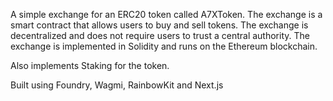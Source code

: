 A simple exchange for an ERC20 token called A7XToken. The exchange is a smart contract that allows users to buy and sell tokens. The exchange is decentralized and does not require users to trust a central authority. The exchange is implemented in Solidity and runs on the Ethereum blockchain.

Also implements Staking for the token.

Built using Foundry, Wagmi, RainbowKit and Next.js
